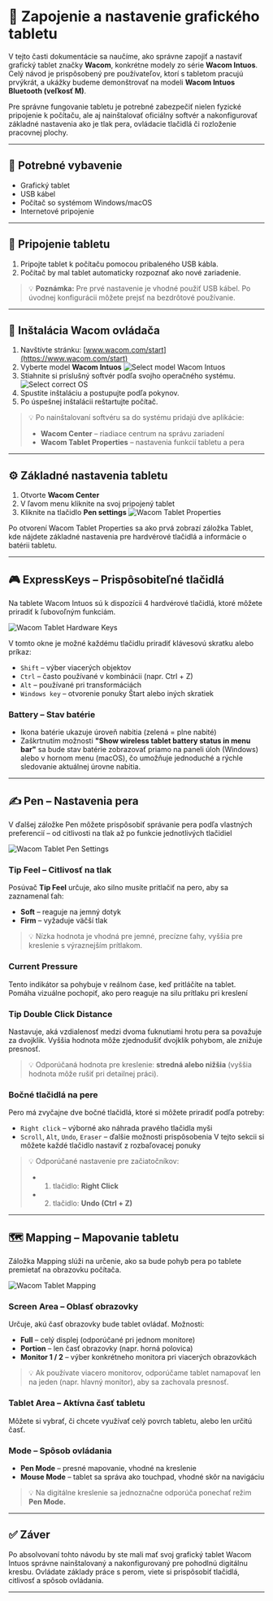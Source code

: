 # 🔌 Zapojenie a nastavenie grafického tabletu

V tejto časti dokumentácie sa naučíme, ako správne zapojiť a nastaviť grafický tablet značky **Wacom**, konkrétne modely zo série **Wacom Intuos**.  
Celý návod je prispôsobený pre používateľov, ktorí s tabletom pracujú prvýkrát, a ukážky budeme demonštrovať na modeli **Wacom Intuos Bluetooth (veľkosť M)**.

Pre správne fungovanie tabletu je potrebné zabezpečiť nielen fyzické pripojenie k počítaču, ale aj nainštalovať oficiálny softvér a nakonfigurovať základné nastavenia ako je tlak pera, ovládacie tlačidlá či rozloženie pracovnej plochy.

---

## 🧰 Potrebné vybavenie
- Grafický tablet  
- USB kábel  
- Počítač so systémom Windows/macOS  
- Internetové pripojenie

---

## 🔗 Pripojenie tabletu

1. Pripojte tablet k počítaču pomocou pribaleného USB kábla.  
2. Počítač by mal tablet automaticky rozpoznať ako nové zariadenie.

> 💡 **Poznámka:** Pre prvé nastavenie je vhodné použiť USB kábel. Po úvodnej konfigurácii môžete prejsť na bezdrôtové používanie.

---

## 💽 Inštalácia Wacom ovládača

1. Navštívte stránku: [www.wacom.com/start](https://www.wacom.com/start)  
2. Vyberte model **Wacom Intuos**
![Select model Wacom Intuos](images/01_1.PNG)
3. Stiahnite si príslušný softvér podľa svojho operačného systému.  
![Select correct OS](images/01_2.png)
4. Spustite inštaláciu a postupujte podľa pokynov.  
5. Po úspešnej inštalácii reštartujte počítač.


> 💡 Po nainštalovaní softvéru sa do systému pridajú dve aplikácie:
> - **Wacom Center** – riadiace centrum na správu zariadení  
> - **Wacom Tablet Properties** – nastavenia funkcií tabletu a pera

---

## ⚙️ Základné nastavenia tabletu

1. Otvorte **Wacom Center**  
2. V ľavom menu kliknite na svoj pripojený tablet  
3. Kliknite na tlačidlo **Pen settings**
![Wacom Tablet Properties](images/01_3.PNG)

Po otvorení Wacom Tablet Properties sa ako prvá zobrazí záložka Tablet, kde nájdete základné nastavenia pre hardvérové tlačidlá a informácie o batérii tabletu.

---

## 🎮 ExpressKeys – Prispôsobiteľné tlačidlá

Na tablete Wacom Intuos sú k dispozícii 4 hardvérové tlačidlá, ktoré môžete priradiť k ľubovoľným funkciám.

![Wacom Tablet Hardware Keys](images/01_4.png)

V tomto okne je možné každému tlačidlu priradiť klávesovú skratku alebo príkaz:

- `Shift` – výber viacerých objektov  
- `Ctrl` – často používané v kombinácii (napr. Ctrl + Z)  
- `Alt` – používané pri transformáciách  
- `Windows key` – otvorenie ponuky Štart alebo iných skratiek

### Battery – Stav batérie

- Ikona batérie ukazuje úroveň nabitia (zelená = plne nabité)  
- Zaškrtnutím možnosti **"Show wireless tablet battery status in menu bar"** sa bude stav batérie zobrazovať priamo na paneli úloh (Windows) alebo v hornom menu (macOS), čo umožňuje jednoduché a rýchle sledovanie aktuálnej úrovne nabitia.

---

## ✍️ Pen – Nastavenia pera

V ďalšej záložke Pen môžete prispôsobiť správanie pera podľa vlastných preferencií – od citlivosti na tlak až po funkcie jednotlivých tlačidiel

![Wacom Tablet Pen Settings](images/01_5.png)

### Tip Feel – Citlivosť na tlak

Posúvač **Tip Feel** určuje, ako silno musíte pritlačiť na pero, aby sa zaznamenal ťah:
- **Soft** – reaguje na jemný dotyk  
- **Firm** – vyžaduje väčší tlak

> 💡 Nízka hodnota je vhodná pre jemné, precízne ťahy, vyššia pre kreslenie s výraznejším prítlakom.

### Current Pressure

Tento indikátor sa pohybuje v reálnom čase, keď pritláčíte na tablet.
Pomáha vizuálne pochopiť, ako pero reaguje na silu prítlaku pri kreslení

### Tip Double Click Distance

Nastavuje, aká vzdialenosť medzi dvoma ťuknutiami hrotu pera sa považuje za dvojklik.
Vyššia hodnota môže zjednodušiť dvojklik pohybom, ale znižuje presnosť.

> 💡 Odporúčaná hodnota pre kreslenie: **stredná alebo nižšia** (vyššia hodnota môže rušiť pri detailnej práci).

### Bočné tlačidlá na pere

Pero má zvyčajne dve bočné tlačidlá, ktoré si môžete priradiť podľa potreby:
- `Right click` – výborné ako náhrada pravého tlačidla myši
- `Scroll`, `Alt`, `Undo`, `Eraser` – ďalšie možnosti prispôsobenia
V tejto sekcii si môžete každé tlačidlo nastaviť z rozbaľovacej ponuky


> 💡 Odporúčané nastavenie pre začiatočníkov:  
> - 1. tlačidlo: **Right Click**  
> - 2. tlačidlo: **Undo (Ctrl + Z)**

---

## 🗺️ Mapping – Mapovanie tabletu

Záložka Mapping slúži na určenie, ako sa bude pohyb pera po tablete premietať na obrazovku počítača.

![Wacom Tablet Mapping](images/01_6.png)

### Screen Area – Oblasť obrazovky

Určuje, akú časť obrazovky bude tablet ovládať.
Možnosti:
- **Full** – celý displej (odporúčané pri jednom monitore)
- **Portion** – len časť obrazovky (napr. horná polovica) 
- **Monitor 1 / 2** – výber konkrétneho monitora pri viacerých obrazovkách

> 💡 Ak používate viacero monitorov, odporúčame tablet namapovať len na jeden (napr. hlavný monitor), aby sa zachovala presnosť.

### Tablet Area – Aktívna časť tabletu

Môžete si vybrať, či chcete využívať celý povrch tabletu, alebo len určitú časť.

### Mode – Spôsob ovládania

- **Pen Mode** – presné mapovanie, vhodné na kreslenie  
- **Mouse Mode** – tablet sa správa ako touchpad, vhodné skôr na navigáciu

> 💡 Na digitálne kreslenie sa jednoznačne odporúča ponechať režim **Pen Mode.**

---

## ✅ Záver

Po absolvovaní tohto návodu by ste mali mať svoj grafický tablet Wacom Intuos správne nainštalovaný a nakonfigurovaný pre pohodlnú digitálnu kresbu. Ovládate základy práce s perom, viete si prispôsobiť tlačidlá, citlivosť a spôsob ovládania.

---

